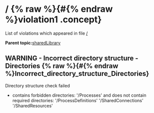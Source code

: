 # / {% raw %}{#{% endraw %}violation1 .concept}

List of violations which appeared in file [/](../../../projects/sharedLibrary/sharedLibrary.md)

**Parent topic:**[sharedLibrary](../../../qa/projects/sharedLibrary.md)

## WARNING - Incorrect directory structure - Directories {% raw %}{#{% endraw %}Incorrect_directory_structure_Directories}

Directory structure check failed

-   contains forbidden directories: '/Processes' and does not contain required directories: '/ProcessDefinitions' '/SharedConnections' '/SharedResources'

